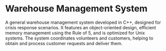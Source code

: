 # Warehouse Management System
A general warehouse management system developed in C++, designed for crisis response scenarios. It features an object-oriented design,
efficient memory management using the Rule of 5, and is optimized for Unix systems. The system coordinates volunteers and customers,
helping to obtain and process customer requests and deliver them.
